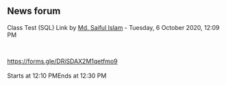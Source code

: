 <h2>News forum</h2><a href="https://moodle.cse.buet.ac.bd/user/view.php?id=1131&course=482"></a>
Class Test (SQL) Link
by <a href="https://moodle.cse.buet.ac.bd/user/view.php?id=1131&course=482">Md. Saiful Islam</a> - Tuesday, 6 October 2020, 12:09 PM


 

https://forms.gle/DRiSDAX2M1qetfmo9<br /><br />Starts at 12:10 PMEnds at 12:30 PM






